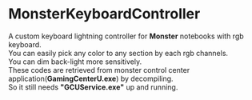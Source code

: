 # MonsterKeyboardController  
A custom keyboard lightning controller for <b>Monster</b> notebooks with rgb keyboard.  
You can easily pick any color to any section by each rgb channels.  
You can dim back-light more sensitively.  
These codes are retrieved from monster control center application(<b>GamingCenterU.exe</b>) by decompiling.  
So it still needs <b>"GCUService.exe"</b> up and running.  
